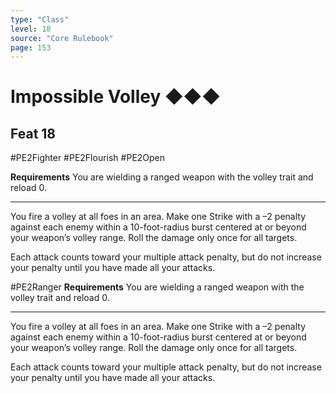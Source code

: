 ```yaml
---
type: "Class"
level: 18
source: "Core Rulebook"
page: 153
---
```

# Impossible Volley ◆◆◆
## Feat 18
#PE2Fighter #PE2Flourish #PE2Open 

**Requirements** You are wielding a ranged weapon with the volley trait and reload 0.

---
You fire a volley at all foes in an area. Make one Strike with a –2 penalty against each enemy within a 10-foot-radius burst centered at or beyond your weapon’s volley range. Roll the damage only once for all targets.

Each attack counts toward your multiple attack penalty, but do not increase your penalty until you have made all your attacks.

#PE2Ranger 
**Requirements** You are wielding a ranged weapon with the volley trait and reload 0.

---
You fire a volley at all foes in an area. Make one Strike with a –2 penalty against each enemy within a 10-foot-radius burst centered at or beyond your weapon’s volley range. Roll the damage only once for all targets.

Each attack counts toward your multiple attack penalty, but do not increase your penalty until you have made all your attacks.